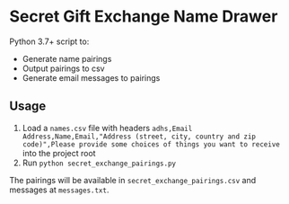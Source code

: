# Secret Gift Exchange Name Drawer

Python 3.7+ script to:

- Generate name pairings
- Output pairings to csv
- Generate email messages to pairings

## Usage

1. Load a `names.csv` file with headers `adhs,Email Address,Name,Email,"Address (street, city, country and zip code)",Please provide some choices of things you want to receive` into the project root
2. Run `python secret_exchange_pairings.py`

The pairings will be available in `secret_exchange_pairings.csv` and messages at `messages.txt`.